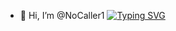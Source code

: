 - 👋 Hi, I’m @NoCaller1
[![Typing SVG](https://readme-typing-svg.herokuapp.com?duration=7000&lines=trust+no+one)](https://github.com/NoCaller1)
